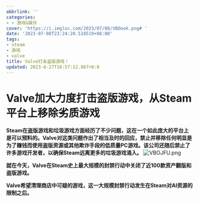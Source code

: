 ```yaml
---
abbrlink: ''
categories:
- - 游戏&娱乐
cover: 'https://i.imgloc.com/2023/07/08/VBOook.png# '
date: '2023-07-08T23:24:20.518519+08:00'
tags:
- steam
- 游戏
- valve
title: Valve打击盗版游戏！
updated: 2023-8-27T16:57:12.867+8:0
---
```

# Valve加大力度打击盗版游戏，从Steam平台上移除劣质游戏

**Steam在盗版游戏和垃圾游戏方面经历了不少问题，这在一个如此庞大的平台上是可以预料的。Valve对这类问题作出了相当及时的回应，禁止并移除任何明显是为了赚钱而使用盗版资源或其他欺诈手段的低质量PC游戏。该公司还随后禁止了许多游戏开发者，以确保Steam远离更多的垃圾游戏涌入。**
<img src="https://i.imgloc.com/2023/07/08/VBOJFU.png" alt="VBOJFU.png" border="0" />

**就在今天，Valve在Steam史上最大规模的封禁行动中关闭了近100款资产翻版和盗版游戏。**

**Valve希望清理商店中可疑的游戏，这一大规模封禁行动发生在Steam对AI资源的限制之后。**
